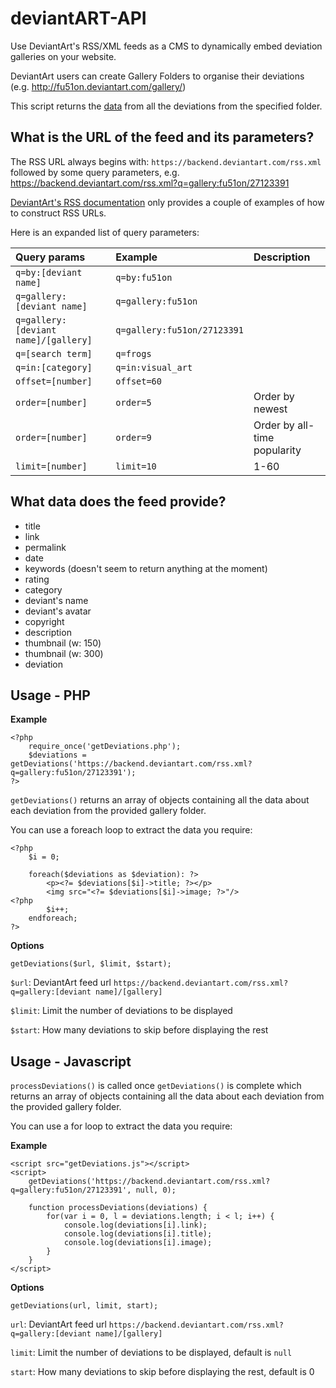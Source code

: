 deviantART-API
===============
Use DeviantArt's RSS/XML feeds as a CMS to dynamically embed deviation galleries on your website.

DeviantArt users can create Gallery Folders to organise their deviations (e.g. http://fu51on.deviantart.com/gallery/)

This script returns the [data](#what-data-does-the-feed-provide) from all the deviations from the specified folder.



What is the URL of the feed and its parameters?
----------------------------

The RSS URL always begins with: `https://backend.deviantart.com/rss.xml` followed by some query parameters, e.g. https://backend.deviantart.com/rss.xml?q=gallery:fu51on/27123391

[DeviantArt's RSS documentation](https://www.deviantart.com/developers/rss) only provides a couple of examples of how to construct RSS URLs.

Here is an expanded list of query parameters:

| Query params | Example | Description |
| :- | :- | :- |
| `q=by:[deviant name]` | `q=by:fu51on` |
| `q=gallery:[deviant name]` | `q=gallery:fu51on` |
| `q=gallery:[deviant name]/[gallery]` | `q=gallery:fu51on/27123391` |
| `q=[search term]` | `q=frogs` |
| `q=in:[category]` | `q=in:visual_art` |
| `offset=[number]` | `offset=60` |
| `order=[number]` | `order=5` | Order by newest |
| `order=[number]` | `order=9` | Order by all-time popularity |
| `limit=[number]` | `limit=10` | 1-60 |


What data does the feed provide?
--------------------------------

- title
- link
- permalink
- date
- keywords (doesn't seem to return anything at the moment)
- rating
- category
- deviant's name
- deviant's avatar
- copyright
- description
- thumbnail (w: 150)
- thumbnail (w: 300)
- deviation



Usage - PHP
-----------

**Example**
```
<?php
    require_once('getDeviations.php');
    $deviations = getDeviations('https://backend.deviantart.com/rss.xml?q=gallery:fu51on/27123391');
?>
```

`getDeviations()` returns an array of objects containing all the data about each deviation from the provided gallery folder.

You can use a foreach loop to extract the data you require:
```
<?php
    $i = 0;

    foreach($deviations as $deviation): ?>
        <p><?= $deviations[$i]->title; ?></p>
        <img src="<?= $deviations[$i]->image; ?>"/>
<?php
        $i++;
    endforeach;
?>
```

**Options**
```
getDeviations($url, $limit, $start);
```

`$url`: DeviantArt feed url `https://backend.deviantart.com/rss.xml?q=gallery:[deviant name]/[gallery]`

`$limit`: Limit the number of deviations to be displayed

`$start`: How many deviations to skip before displaying the rest



Usage - Javascript
------------------

`processDeviations()` is called once `getDeviations()` is complete which returns an array of objects containing all the data about each deviation from the provided gallery folder.

You can use a for loop to extract the data you require:

**Example**
```
<script src="getDeviations.js"></script>
<script>
    getDeviations('https://backend.deviantart.com/rss.xml?q=gallery:fu51on/27123391', null, 0);

    function processDeviations(deviations) {
        for(var i = 0, l = deviations.length; i < l; i++) {
            console.log(deviations[i].link);
            console.log(deviations[i].title);
            console.log(deviations[i].image);
        }
    }
</script>
```

**Options**
```
getDeviations(url, limit, start);
```

`url`: DeviantArt feed url `https://backend.deviantart.com/rss.xml?q=gallery:[deviant name]/[gallery]`

`limit`: Limit the number of deviations to be displayed, default is `null`

`start`: How many deviations to skip before displaying the rest, default is 0
